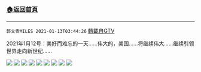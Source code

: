 ﻿###  [:house:返回首頁](https://github.com/ourhimalayas/txt)
---

`郭文贵MILES 2021-01-13T03:44:26` [轉載自GTV](https://gtv.org/web/#/UserInfo/5e596957357cc612d35a8044)

 2021年1月12号：美好而难忘的一天……伟大的，美国……将继续伟大……继续引领世界走向新世纪……

![](https://filegroup.gtv.org/cdn-cgi/image/width=600/https://filegroup.gtv.org/group5/web/20210113/03/44/0/739c48af4e477f3b2daa7a10bc5574cb.jpg)
![](https://filegroup.gtv.org/cdn-cgi/image/width=600/https://filegroup.gtv.org/group5/web/20210113/03/44/0/eb5b582e21fcd13d5a54ef2b4fff451b.jpg)
![](https://filegroup.gtv.org/cdn-cgi/image/width=600/https://filegroup.gtv.org/group5/web/20210113/03/44/0/af4dcd65cf992c95fd3480be8a86e89f.jpg)
![](https://filegroup.gtv.org/cdn-cgi/image/width=600/https://filegroup.gtv.org/group5/web/20210113/03/44/0/a11ea37abaf6e94f3542ccae06898382.jpg)
![](https://filegroup.gtv.org/cdn-cgi/image/width=600/https://filegroup.gtv.org/group5/web/20210113/03/44/0/799a544d5ea796a06d6e3128ba80d5a1.jpg)
![](https://filegroup.gtv.org/cdn-cgi/image/width=600/https://filegroup.gtv.org/group5/web/20210113/03/44/0/3b69a1fddbbf9143ef9c94dd804e9d34.jpg)
![](https://filegroup.gtv.org/cdn-cgi/image/width=600/https://filegroup.gtv.org/group5/web/20210113/03/44/0/6955fe7c35743e875bcc698f13d300c8.jpg)
![](https://filegroup.gtv.org/cdn-cgi/image/width=600/https://filegroup.gtv.org/group5/web/20210113/03/44/0/d01a57b3025926c408908864d5dc4110.jpg)
![](https://filegroup.gtv.org/cdn-cgi/image/width=600/https://filegroup.gtv.org/group5/web/20210113/03/44/0/1286ec6d392ba3bf82e2f77e7f3c54df.jpg)
